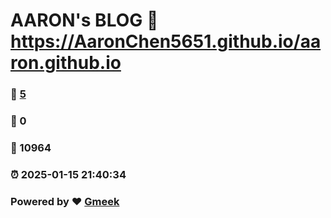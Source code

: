 # AARON's BLOG :link: https://AaronChen5651.github.io/aaron.github.io 
### :page_facing_up: [5](https://AaronChen5651.github.io/aaron.github.io/tag.html) 
### :speech_balloon: 0 
### :hibiscus: 10964 
### :alarm_clock: 2025-01-15 21:40:34 
### Powered by :heart: [Gmeek](https://github.com/Meekdai/Gmeek)
